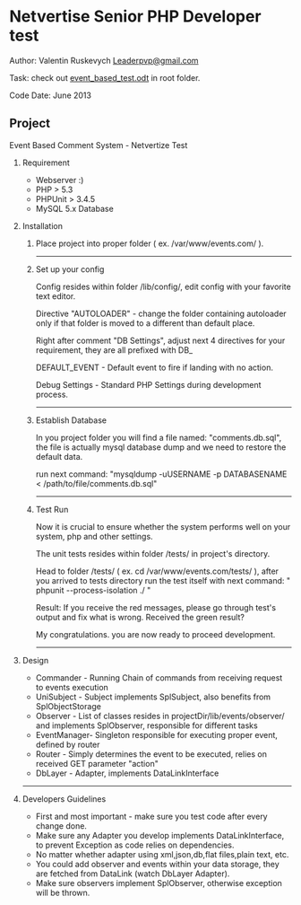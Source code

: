 
# Netvertise Senior PHP Developer test

Author: Valentin Ruskevych Leaderpvp@gmail.com

Task: check out [event_based_test.odt](event_based_test.odt) in root folder.

Code Date: June 2013

## Project

Event Based Comment System - Netvertize Test


1. Requirement

    * Webserver :)
    * PHP > 5.3
    * PHPUnit > 3.4.5
    * MySQL 5.x Database

2. Installation

    1. Place project into proper folder ( ex. /var/www/events.com/ ).
        
        ---
        
    2. Set up your config
        
        Config resides within folder /lib/config/, edit config with your favorite text editor.

        Directive "AUTOLOADER" - change the folder containing autoloader only if that folder is moved
    to a different than default place.

        Right after comment "DB Settings", adjust next 4 directives for your requirement, they are all
    prefixed with DB_

        DEFAULT_EVENT - Default event to fire if landing with no action.

        Debug Settings - Standard PHP Settings during development process.

        ---

    3. Establish Database

        In you project folder you will find a file named: "comments.db.sql", the file is actually
    mysql database dump and we need to restore the default data.

        run next command: "mysqldump -uUSERNAME -p DATABASENAME < /path/to/file/comments.db.sql"

        ---

    4. Test Run

        Now it is crucial to ensure whether the system performs well on your system, php and other settings.

        The unit tests resides within folder /tests/ in project's directory.

        Head to folder /tests/ ( ex. cd /var/www/events.com/tests/ ), after you arrived to tests directory
    run the test itself with next command: " phpunit --process-isolation ./ "

        Result:
        If you receive the red messages, please go through test's output and fix what is wrong.
        Received the green result?

        My congratulations. you are now ready to proceed development.
        
        ---

3. Design
    - Commander   - Running Chain of commands from receiving request to events execution
    - UniSubject  - Subject implements SplSubject, also benefits from SplObjectStorage
    - Observer    - List of classes resides in projectDir/lib/events/observer/ and implements SplObserver, responsible for
              different tasks
    - EventManager- Singleton responsible for executing proper event, defined by router
    - Router      - Simply determines the event to be executed, relies on received GET parameter "action"
    - DbLayer     - Adapter, implements DataLinkInterface
    
    ---

4. Developers Guidelines
    - First and most important - make sure you test code after every change done.
    - Make sure any Adapter you develop implements DataLinkInterface, to prevent Exception as code relies on dependencies.
    - No matter whether adapter using xml,json,db,flat files,plain text, etc.
    - You could add observer and events within your data storage, they are fetched from DataLink (watch DbLayer Adapter).
    - Make sure observers implement SplObserver, otherwise exception will be thrown.

